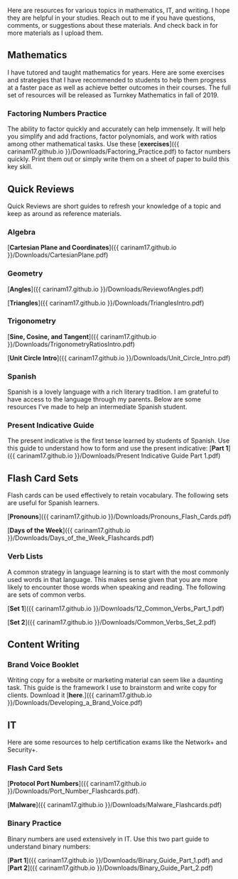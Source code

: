
Here are resources for various topics in mathematics, IT, and writing. I hope they are helpful in your studies. Reach out to me if you have questions, comments, or suggestions about these materials. And check back in for more materials as I upload them.  


## Mathematics
I have tutored and taught mathematics for years. Here are some exercises and strategies that I have recommended to students to help them progress at a faster pace as well as achieve better outcomes in their courses. The full set of resources will be released as Turnkey Mathematics in fall of 2019. 


### Factoring Numbers Practice

The ability to factor quickly and accurately can help immensely. It will help you simplify and add fractions, factor polynomials, and work with ratios among other mathematical tasks. Use these [**exercises**]({{ carinam17.github.io }}/Downloads/Factoring_Practice.pdf) to factor numbers quickly. Print them out or simply write them on a sheet of paper to build this key skill.


## Quick Reviews


Quick Reviews are short guides to refresh your knowledge of a topic and keep as around as reference materials. 

### Algebra


[**Cartesian Plane and Coordinates**]({{ carinam17.github.io }}/Downloads/CartesianPlane.pdf)


### Geometry

[**Angles**]({{ carinam17.github.io }}/Downloads/ReviewofAngles.pdf)

[**Triangles**]({{ carinam17.github.io }}/Downloads/TrianglesIntro.pdf)


### Trigonometry

[**Sine, Cosine, and Tangent**]({{ carinam17.github.io }}/Downloads/TrigonometryRatiosIntro.pdf)  

[**Unit Circle Intro**]({{ carinam17.github.io }}/Downloads/Unit_Circle_Intro.pdf)

### Spanish

Spanish is a lovely language with a rich literary tradition. I am grateful to have access to the language through my parents. Below are some resources I've made to help an intermediate Spanish student. 


### Present Indicative Guide 

The present indicative is the first tense learned by students of Spanish. Use this guide to understand how to form and use the present indicative: [**Part 1**]({{ carinam17.github.io }}/Downloads/Present Indicative Guide Part 1.pdf)


## Flash Card Sets

Flash cards can be used effectively to retain vocabulary. The following sets are useful for Spanish learners. 

[**Pronouns**]({{ carinam17.github.io }}/Downloads/Pronouns_Flash_Cards.pdf)

[**Days of the Week**]({{ carinam17.github.io }}/Downloads/Days_of_the_Week_Flashcards.pdf)

<!--- [**Colors**]({{ carinam17.github.io }}/Downloads/Colors.pdf)--->

### Verb Lists

A common strategy in language learning is to start with the most commonly used words in that language. This makes sense given that you are more likely to encounter those words when speaking and reading. The following are sets of common verbs. 

[**Set 1**]({{ carinam17.github.io }}/Downloads/12_Common_Verbs_Part_1.pdf)  

[**Set 2**]({{ carinam17.github.io }}/Downloads/Common_Verbs_Set_2.pdf)

## Content Writing

### Brand Voice Booklet

Writing copy for a website or marketing material can seem like a daunting task. This guide is the framework I use to brainstorm and write copy for clients. Download it [**here**.]({{ carinam17.github.io }}/Downloads/Developing_a_Brand_Voice.pdf)
 

## IT 

Here are some resources to help certification exams like the Network+ and Security+.

### Flash Card Sets

[**Protocol Port Numbers**]({{ carinam17.github.io }}/Downloads/Port_Number_Flashcards.pdf).

[**Malware**]({{ carinam17.github.io }}/Downloads/Malware_Flashcards.pdf)


### Binary Practice

Binary numbers are used extensively in IT. Use this two part guide to understand binary numbers:

[**Part 1**]({{ carinam17.github.io }}/Downloads/Binary_Guide_Part_1.pdf) and [**Part 2**]({{ carinam17.github.io }}/Downloads/Binary_Guide_Part_2.pdf)



